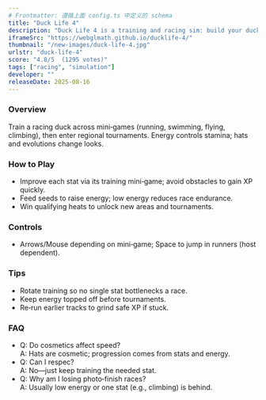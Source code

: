 ```yaml
---
# Frontmatter: 遵循上面 config.ts 中定义的 schema
title: "Duck Life 4"
description: "Duck Life 4 is a training and racing sim: build your duck’s stats in mini‑games and win tournaments."
iframeSrc: "https://webglmath.github.io/ducklife-4/"
thumbnail: "/new-images/duck-life-4.jpg"
urlstr: "duck-life-4"
score: "4.8/5  (1295 votes)"
tags: ["racing", "simulation"]
developer: ""
releaseDate: 2025-08-16
---
```




### Overview
Train a racing duck across mini‑games (running, swimming, flying, climbing), then enter regional tournaments. Energy controls stamina; hats and evolutions change looks.

### How to Play
- Improve each stat via its training mini‑game; avoid obstacles to gain XP quickly.
- Feed seeds to raise energy; low energy reduces race endurance.
- Win qualifying heats to unlock new areas and tournaments.

### Controls
- Arrows/Mouse depending on mini‑game; Space to jump in runners (host dependent).

### Tips
- Rotate training so no single stat bottlenecks a race.
- Keep energy topped off before tournaments.
- Re‑run earlier tracks to grind safe XP if stuck.

### FAQ
- Q: Do cosmetics affect speed?  
  A: Hats are cosmetic; progression comes from stats and energy.
- Q: Can I respec?  
  A: No—just keep training the needed stat.
- Q: Why am I losing photo‑finish races?  
  A: Usually low energy or one stat (e.g., climbing) is behind.

